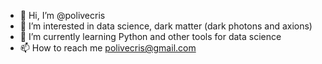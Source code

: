 - 👋 Hi, I’m @polivecris
- 👀 I’m interested in data science, dark matter (dark photons and axions)
- 🌱 I’m currently learning Python and other tools for data science
- 📫 How to reach me polivecris@gmail.com

<!---
polivecris/polivecris is a ✨ special ✨ repository because its `README.md` (this file) appears on your GitHub profile.
You can click the Preview link to take a look at your changes.
--->
